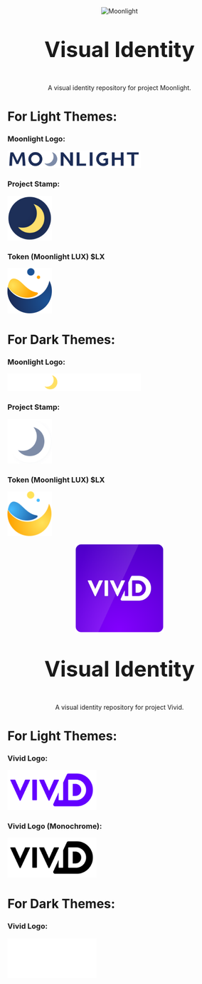 <p align="center">
  <img 
    src="https://assets.moonlight.io/vi/moonlight-logo-dark-800w.png" 
    width="400px"
    alt="Moonlight">
</p>

<p align="center" style="font-size: 48px;">
  <strong>Visual Identity</strong>
</p>

<p align="center">
 A visual identity repository for project Moonlight.
</p>

# For Light Themes:

### Moonlight Logo:

  <img 
    src="./logo/moonlight-logo-dark-800w.png" 
    width="300px"
    alt="Moonlight">

### Project Stamp:

  <img 
    src="./logo/ML_Icon-Blue.png" 
    width="100px"
    alt="Moonlight">

### Token (Moonlight LUX) $LX

  <img 
    src="./lux/LUX-Icon_for-light-bg.svg" 
    width="100px"
    alt="Moonlight">
        
# For Dark Themes:

### Moonlight Logo:

  <img 
    src="./logo/moonlight-logo-light-800w.png" 
    width="300px"
    alt="Moonlight">

### Project Stamp:

  <img 
    src="./logo/ML_Icon-White.png" 
    width="100px"
    alt="Moonlight">

### Token (Moonlight LUX) $LX

  <img 
    src="./lux/LUX-Icon_for-dark-bg.svg" 
    width="100px"
    alt="Moonlight">
    
   <p align="center">
  <img 
    src="./logo/Vivid_Logo-Block_1080x1080_RGB.png" 
    width="200px"
    alt="Vivid">
</p>

<p align="center" style="font-size: 48px;">
  <strong>Visual Identity</strong>
</p>

<p align="center">
 A visual identity repository for project Vivid.
</p>

# For Light Themes:

### Vivid Logo:

  <img 
    src="./logo/Vivid_Logo-Purple_1080_RGB.png" 
    width="200px"
    alt="Vivid">

### Vivid Logo (Monochrome):

  <img 
    src="./logo/Vivid_Logo-Black_1080_RGB.png" 
    width="200px"
    alt="Vivid">
        
# For Dark Themes:

### Vivid Logo:

  <img 
    src="./logo/Vivid_Logo-White_1080_RGB.png" 
    width="200px"
    alt="Vivid">

